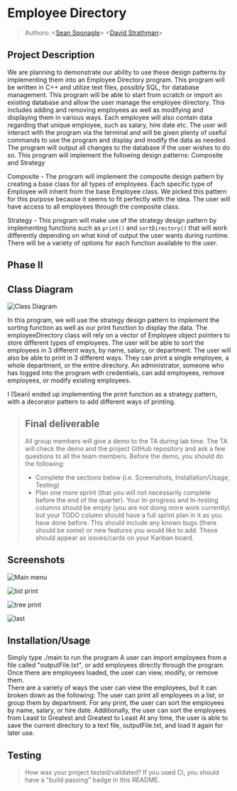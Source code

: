 
# Employee Directory
 > Authors: \<[Sean Sponagle](https://github.com/sspon001)\> \<[David Strathman](https://github.com/davids598)\>
 
## Project Description
We are planning to demonstrate our ability to use these design patterns by implementing them into an Employee Directory program.  This program will be written in C++ and utilize text files, possibly SQL, for database management.  This program will be able to start from scratch or import an existing database and allow the user manage the employee directory.  This includes adding and removing employees as well as modifying and displaying them in various ways.  Each employee will also contain data regarding that unique employee, such as salary, hire date etc.  The user will interact with the program via the terminal and will be given plenty of useful commands to use the program and display and modify the data as needed.  The program will output all changes to the database if the user wishes to do so.  This program will implement the following design patterns: Composite and Strategy

Composite - The program will implement the composite design pattern by creating a base class for all types of employees.  Each specific type of Employee will inherit from the base Employee class.  We picked this pattern for this purpose because it seems to fit perfectly with the idea.  The user will have access to all employees through the composite class. 

Strategy - This program will make use of the strategy design pattern by implementing functions such as `print()` and `sortDirectory()` that will work differently depending on what kind of output the user wants during runtime.  There will be a variety of options for each function available to the user. 

## Phase II

## Class Diagram
![Class Diagram](https://github.com/cs100/final-project-sspon001/blob/master/images/final_diagram.png)

 In this program, we will use the strategy design pattern to implement the sorting function as well as our print function to display the data.  The employeeDirectory class will rely on a vector of Employee object pointers to store different types of employees.  The user will be able to sort the employees in 3 different ways, by name, salary, or department.  The user will also be able to print in 3 different ways.  They can print a single employee, a whole department, or the entire directory.  An administrator, someone who has logged into the program with credentials, can add employees, remove employees, or modify existing employees.
 
 I (Sean) ended up implementing the print function as a strategy pattern, with a decorator pattern to add different ways of printing.

 > ## Final deliverable
 > All group members will give a demo to the TA during lab time. The TA will check the demo and the project GitHub repository and ask a few questions to all the team members. 
 > Before the demo, you should do the following:
 > * Complete the sections below (i.e. Screenshots, Installation/Usage, Testing)
 > * Plan one more sprint (that you will not necessarily complete before the end of the quarter). Your In-progress and In-testing columns should be empty (you are not doing more work currently) but your TODO column should have a full sprint plan in it as you have done before. This should include any known bugs (there should be some) or new features you would like to add. These should appear as issues/cards on your Kanban board. 
 ## Screenshots
 ![Main menu](https://github.com/cs100/final-project-sspon001/blob/master/images/mainmenu.png)
 
 ![list print](https://github.com/cs100/final-project-sspon001/blob/master/images/listPrint.png)
 
 ![tree print](https://github.com/cs100/final-project-sspon001/blob/master/images/treePrint.png)
 
 ![last](https://github.com/cs100/final-project-sspon001/blob/master/images/exportAndValgrind.png)
 
 ## Installation/Usage
 Simply type ./main to run the program
 A user can import employees from a file called "outputFile.txt", or add employees directly through the program.
 Once there are employees loaded, the user can view, modify, or remove them.  
 There are a variety of ways the user can view the employees, but it can broken down as the following:
 The user can print all employees in a list, or group them by department.
 For any print, the user can sort the employees by name, salary, or hire date.
 Additionally, the user can sort the employees from Least to Greatest and Greatest to Least
 At any time, the user is able to save the current directory to a text file, outputFile.txt, and load it again for later use.
 
 ## Testing
 > How was your project tested/validated? If you used CI, you should have a "build passing" badge in this README.
 
